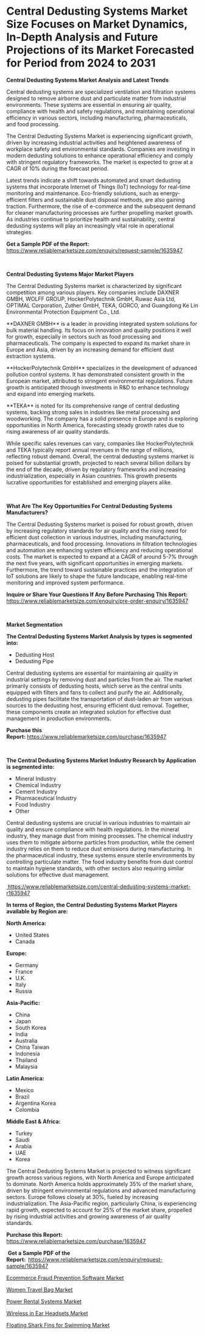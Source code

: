 <p><h1>Central Dedusting Systems Market Size Focuses on Market Dynamics, In-Depth Analysis and Future Projections of its Market Forecasted for Period from 2024 to 2031</h1></p><p><strong>Central Dedusting Systems Market Analysis and Latest Trends</strong></p>
<p><p>Central dedusting systems are specialized ventilation and filtration systems designed to remove airborne dust and particulate matter from industrial environments. These systems are essential in ensuring air quality, compliance with health and safety regulations, and maintaining operational efficiency in various sectors, including manufacturing, pharmaceuticals, and food processing.</p><p>The Central Dedusting Systems Market is experiencing significant growth, driven by increasing industrial activities and heightened awareness of workplace safety and environmental standards. Companies are investing in modern dedusting solutions to enhance operational efficiency and comply with stringent regulatory frameworks. The market is expected to grow at a CAGR of 10% during the forecast period.</p><p>Latest trends indicate a shift towards automated and smart dedusting systems that incorporate Internet of Things (IoT) technology for real-time monitoring and maintenance. Eco-friendly solutions, such as energy-efficient filters and sustainable dust disposal methods, are also gaining traction. Furthermore, the rise of e-commerce and the subsequent demand for cleaner manufacturing processes are further propelling market growth. As industries continue to prioritize health and sustainability, central dedusting systems will play an increasingly vital role in operational strategies.</p></p>
<p><strong>Get a Sample PDF of the Report:&nbsp;</strong> <a href="https://www.reliablemarketsize.com/enquiry/request-sample/1635947">https://www.reliablemarketsize.com/enquiry/request-sample/1635947</a></p>
<p>&nbsp;</p>
<p><strong>Central Dedusting Systems Major Market Players</strong></p>
<p><p>The Central Dedusting Systems market is characterized by significant competition among various players. Key companies include DAXNER GMBH, WOLFF GROUP, HockerPolytechnik GmbH, Ruwac Asia Ltd, OPTIMAL Corporation, Zuther GmbH, TEKA, GORCO, and Guangdong Ke Lin Environmental Protection Equipment Co., Ltd. </p><p>**DAXNER GMBH** is a leader in providing integrated system solutions for bulk material handling. Its focus on innovation and quality positions it well for growth, especially in sectors such as food processing and pharmaceuticals. The company is expected to expand its market share in Europe and Asia, driven by an increasing demand for efficient dust extraction systems.</p><p>**HockerPolytechnik GmbH** specializes in the development of advanced pollution control systems. It has demonstrated consistent growth in the European market, attributed to stringent environmental regulations. Future growth is anticipated through investments in R&D to enhance technology and expand into emerging markets.</p><p>**TEKA** is noted for its comprehensive range of central dedusting systems, backing strong sales in industries like metal processing and woodworking. The company has a solid presence in Europe and is exploring opportunities in North America, forecasting steady growth rates due to rising awareness of air quality standards.</p><p>While specific sales revenues can vary, companies like HockerPolytechnik and TEKA typically report annual revenues in the range of millions, reflecting robust demand. Overall, the central dedusting systems market is poised for substantial growth, projected to reach several billion dollars by the end of the decade, driven by regulatory frameworks and increasing industrialization, especially in Asian countries. This growth presents lucrative opportunities for established and emerging players alike.</p></p>
<p>&nbsp;</p>
<p><strong>What Are The Key Opportunities For Central Dedusting Systems Manufacturers?</strong></p>
<p><p>The Central Dedusting Systems market is poised for robust growth, driven by increasing regulatory standards for air quality and the rising need for efficient dust collection in various industries, including manufacturing, pharmaceuticals, and food processing. Innovations in filtration technologies and automation are enhancing system efficiency and reducing operational costs. The market is expected to expand at a CAGR of around 5-7% through the next five years, with significant opportunities in emerging markets. Furthermore, the trend toward sustainable practices and the integration of IoT solutions are likely to shape the future landscape, enabling real-time monitoring and improved system performance.</p></p>
<p><strong>Inquire or Share Your Questions If Any Before Purchasing This Report:</strong> <a href="https://www.reliablemarketsize.com/enquiry/pre-order-enquiry/1635947">https://www.reliablemarketsize.com/enquiry/pre-order-enquiry/1635947</a></p>
<p>&nbsp;</p>
<p><strong>Market Segmentation</strong></p>
<p><strong>The Central Dedusting Systems Market Analysis by types is segmented into:</strong></p>
<p><ul><li>Dedusting Host</li><li>Dedusting Pipe</li></ul></p>
<p><p>Central dedusting systems are essential for maintaining air quality in industrial settings by removing dust and particles from the air. The market primarily consists of dedusting hosts, which serve as the central units equipped with filters and fans to collect and purify the air. Additionally, dedusting pipes facilitate the transportation of dust-laden air from various sources to the dedusting host, ensuring efficient dust removal. Together, these components create an integrated solution for effective dust management in production environments.</p></p>
<p><strong>Purchase this Report:&nbsp;</strong><a href="https://www.reliablemarketsize.com/purchase/1635947">https://www.reliablemarketsize.com/purchase/1635947</a></p>
<p>&nbsp;</p>
<p><strong>The Central Dedusting Systems Market Industry Research by Application is segmented into:</strong></p>
<p><ul><li>Mineral Industry</li><li>Chemical Industry</li><li>Cement Industry</li><li>Pharmaceutical Industry</li><li>Food Industry</li><li>Other</li></ul></p>
<p><p>Central dedusting systems are crucial in various industries to maintain air quality and ensure compliance with health regulations. In the mineral industry, they manage dust from mining processes. The chemical industry uses them to mitigate airborne particles from production, while the cement industry relies on them to reduce dust emissions during manufacturing. In the pharmaceutical industry, these systems ensure sterile environments by controlling particulate matter. The food industry benefits from dust control to maintain hygiene standards, with other sectors also requiring similar solutions for effective dust management.</p></p>
<p><a href="https://www.reliablemarketsize.com/central-dedusting-systems-market-r1635947">&nbsp;https://www.reliablemarketsize.com/central-dedusting-systems-market-r1635947</a></p>
<p><strong>In terms of Region, the Central Dedusting Systems Market Players available by Region are:</strong></p>
<p>
    <p> <strong> North America: </strong>
        <ul>
            <li>United States</li>
            <li>Canada</li>
        </ul>
        </p> 
    <p> <strong> Europe: </strong>
        <ul>
            <li>Germany</li>
            <li>France</li>
            <li>U.K.</li>
            <li>Italy</li>
            <li>Russia</li>
        </ul>
        </p> 
    <p> <strong> Asia-Pacific: </strong>
        <ul>
            <li>China</li>
            <li>Japan</li>
            <li>South Korea</li>
            <li>India</li>
            <li>Australia</li>
            <li>China Taiwan</li>
            <li>Indonesia</li>
            <li>Thailand</li>
            <li>Malaysia</li>
        </ul>
        </p> 
    <p> <strong> Latin America: </strong>
        <ul>
            <li>Mexico</li>
            <li>Brazil</li>
            <li>Argentina Korea</li>
            <li>Colombia</li>
        </ul>
        </p> 
    <p> <strong> Middle East & Africa: </strong>
        <ul>
            <li>Turkey</li>
            <li>Saudi</li>
            <li>Arabia</li>
            <li>UAE</li>
            <li>Korea</li>
        </ul>
    </p>
    </p>
<p><p>The Central Dedusting Systems Market is projected to witness significant growth across various regions, with North America and Europe anticipated to dominate. North America holds approximately 35% of the market share, driven by stringent environmental regulations and advanced manufacturing sectors. Europe follows closely at 30%, fueled by increasing industrialization. The Asia-Pacific region, particularly China, is experiencing rapid growth, expected to account for 25% of the market share, propelled by rising industrial activities and growing awareness of air quality standards.</p></p>
<p><strong>Purchase this Report: </strong><a href="https://www.reliablemarketsize.com/purchase/1635947">https://www.reliablemarketsize.com/purchase/1635947</a></p>
<p>&nbsp;<strong>Get a Sample PDF of the Report:&nbsp;&nbsp;</strong><a href="https://www.reliablemarketsize.com/enquiry/request-sample/1635947">https://www.reliablemarketsize.com/enquiry/request-sample/1635947</a></p>
<p><strong></strong></p>
<p><p><a href="https://www.linkedin.com/pulse/driving-factors-behind-ecommerce-fraud-prevention-software-rasfe">Ecommerce Fraud Prevention Software Market</a></p><p><a href="https://issuu.com/reportprime-2/docs/women-travel-bag-market-size-2030.p_2c9b33abf00710">Women Travel Bag Market</a></p><p><a href="https://www.linkedin.com/pulse/power-rental-systems-market-size-share-trends-analysis-fol3e">Power Rental Systems Market</a></p><p><a href="https://issuu.com/reportprime-2/docs/wireless-in-ear-headsets-market-siz_22774efc397797">Wireless in Ear Headsets Market</a></p><p><a href="https://medium.com/@fosterfahey91/future-insights-into-the-floating-shark-fins-for-swimming-market-trends-and-regional-analysis-for-bf43a63ae785?postPublishedType=repub">Floating Shark Fins for Swimming Market</a></p></p>